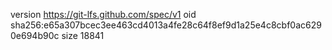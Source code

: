 version https://git-lfs.github.com/spec/v1
oid sha256:e65a307bcec3ee463cd4013a4fe28c64f8ef9d1a25e4c8cbf0ac6290e694b90c
size 18841
